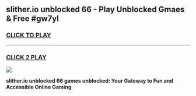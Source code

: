 
## slither.io unblocked 66 - Play Unblocked Gmaes & Free #gw7yl
<h3>
<a href="https://news.freeplayer.one?title=slither.io_unblocked_66&ref=24F">CLICK TO PLAY</a></h3>
<hr>

<h3>
<a href="https://news.freeplayer.one?title=slither.io_unblocked_66&ref=24F">CLICK 2 PLAY</a>
  
</h3>

<a href="https://news.freeplayer.one?title=slither.io_unblocked_66&ref=24F/"><img src="https://clearcache.store/games.png"></a>


**slither.io unblocked 66 games unblocked: Your Gateway to Fun and Accessible Online Gaming**
